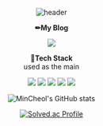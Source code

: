 <div align='center'>
  
![header](https://capsule-render.vercel.app/api?type=waving&color=auto&height=300&section=header&text=MinCheol's%20GitHub%20Profile&fontSize=40&animation=fadeIn&fontAlignY=38)

<p>
<p>
    <Strong>✏My Blog</Strong><br>
</p>
    <a href="https://mincheolsong.github.io/" target="_blank"><img src="https://img.shields.io/badge/DevBlog-535D6C?style=flat-square&logo=Blogger&logoColor=white"/></a>
</p>

<p>
    <Strong>🧩Tech Stack</Strong><br>
    used as the main
</p>

<p>
  <img src="https://img.shields.io/badge/react-61DAFB?style=for-the-badge&logo=react&logoColor=white">
  <img src="https://img.shields.io/badge/javascript-F7DF1E?style=for-the-badge&logo=javascript&logoColor=black">
  <img src="https://img.shields.io/badge/css-1572B6?style=for-the-badge&logo=css3&logoColor=white">
  <img src="https://img.shields.io/badge/html-E34F26?style=for-the-badge&logo=html5&logoColor=white">
  <img src="https://img.shields.io/badge/Python-3776AB?style=for-the-badge&logo=Python&logoColor=white">
</p>

![MinCheol's GitHub stats](https://github-readme-stats.vercel.app/api?username=mincheolsong&show_icons=true)

[![Solved.ac Profile](http://mazassumnida.wtf/api/v2/generate_badge?boj=thdalscjf05)](https://solved.ac/thdalscjf05/)

</div>
